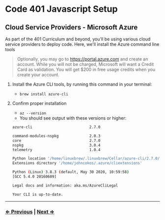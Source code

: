 # Code 401 Javascript Setup

## Cloud Service Providers - Microsoft Azure

As part of the 401 Curriculum and beyond, you'll be using various cloud service providers to deploy code. Here, we'll install the Azure command line tools

> Optionally, you may go to <https://portal.azure.com> and create an account. While you will not be charged, Microsoft will want a Credit Card as validation. You will get $200 in free usage credits when you create your account.

1. Install the Azure CLI tools, by running this command in your terminal:
   - `brew install azure-cli`
1. Confirm proper installation
   - `az --version`
   - You should see output with these versions or higher:

   ```bash
   azure-cli                          2.7.0

   command-modules-nspkg              2.0.3
   core                               2.7.0
   nspkg                              3.0.4
   telemetry                          1.0.4

   Python location '/home/linuxbrew/.linuxbrew/Cellar/azure-cli/2.7.0/libexec/bin/python'
   Extensions directory '/home/johncokos/.azure/cliextensions'

   Python (Linux) 3.8.3 (default, May 30 2020, 10:59:58)
   [GCC 5.4.0 20160609]

   Legal docs and information: aka.ms/AzureCliLegal

   Your CLI is up-to-date.
   ```

---

### [⇐ Previous](./2-netlify.md) | [Next ⇒](./4-aws.md)
